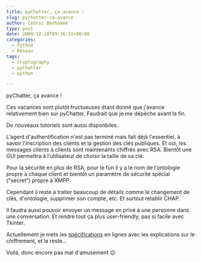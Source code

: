 ```yaml
---
title: pyChatter, ça avance !
slug: pychatter-ca-avance
author: Cédric Bonhomme
type: post
date: 2009-12-28T09:36:51+00:00
categories:
  - Python
  - Réseau
tags:
  - cryptography
  - pyChatter
  - python

---
```

pyChatter, ça avance !

Ces vacances sont plutôt fructueuses étant donné que j'avance relativement bien sur pyChatter. Faudrait que je me dépêche avant la fin.

De nouveaux tutoriels sont aussi disponbiles.

L'agent d'authentification n'est pas terminé mais fait déjà l'essentiel, à savoir
l'inscription des clients et la gestion des clés publiques. Et oui, les messages clients
à clients sont maintenants chiffrés avec RSA. Bientôt une GUI permettra à l'utilisateur
de choisir la taille de sa clé.

Pour la sécurité en plus de RSA, pour le fun il y a le nom de l'ontologie propre à
chaque client et bientôt un paramètre de sécurité spécial ("secret") propre à XMPP.

Cependant il reste à traiter beaucoup de détails comme le changement de clés,
d'ontologie, supprimer son compte, etc. Et surtout rétablir CHAP.

Il faudra aussi pouvoir envoyer un message en privé à une personne dans une conversation.
Et rendre tout ça plus user-friendly, pas si facile avec Tkinter.

Actuellement je mets les [spécifications][2] en lignes avec les explications sur le
chiffrement, et le reste…

Voilà, donc encore pas mal d'amusement 😉

 [1]: https://hg.sr.ht/~cedric/pychatter
 [2]: http://pychatter.wikidot.com/how-it-works

